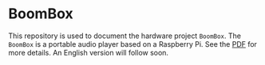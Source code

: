 # BoomBox

This repository is used to document the hardware project ```BoomBox```. The ```BoomBox``` is a portable audio player based on a Raspberry Pi. See the [PDF](./DE/BoomBox.pdf) for more details. An English version will follow soon.
